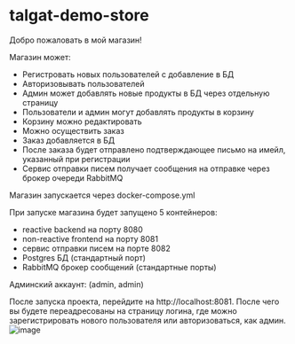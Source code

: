 # talgat-demo-store

Добро пожаловать в мой магазин!

Магазин может:

- Регистровать новых пользователей с добавление в БД
- Авторизовывать пользователей
- Админ может добавлять новые продукты в БД через отдельную страницу
- Пользователи и админ могут добавлять продукты в корзину
- Корзину можно редактировать
- Можно осуществить заказ
- Заказ добавляется в БД
- После заказа будет отправлено подтверждающее письмо на имейл, указанный при регистрации
- Сервис отправки писем получает сообщения на отправке через брокер очереди RabbitMQ

Магазин запускается через docker-compose.yml

При запуске магазина будет запущено 5 контейнеров:

- reactive backend на порту 8080
- non-reactive frontend на порту 8081
- сервис отправки писем на порте 8082
- Postgres БД (стандартный порт)
- RabbitMQ брокер сообщений (стандартные порты)

Админский аккаунт: (admin, admin)

После запуска проекта, перейдите на http://localhost:8081. После чего вы будете переадресованы на страницу логина, где можно зарегистрировать нового пользователя или авторизоваться, как админ.
![image](https://user-images.githubusercontent.com/60476903/211169010-4a072a5c-80e4-42f5-a315-d95feb1a12f9.png)
